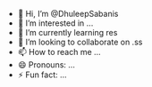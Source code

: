 - 👋 Hi, I’m @DhuleepSabanis
- 👀 I’m interested in ...
- 🌱 I’m currently learning res
- 💞️ I’m looking to collaborate on .ss
- 📫 How to reach me ...
- 😄 Pronouns: ...
- ⚡ Fun fact: ...

<!---
DhuleepSabanis/DhuleepSabanis is a ✨ special ✨ repository because its `README.md` (this file) appears on your GitHub profile.
You can click the Preview link to take a look at your changes.
--->
